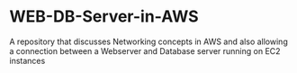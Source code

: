# WEB-DB-Server-in-AWS
 A repository that discusses Networking concepts in AWS and also allowing a connection between a Webserver and Database server running on EC2 instances
